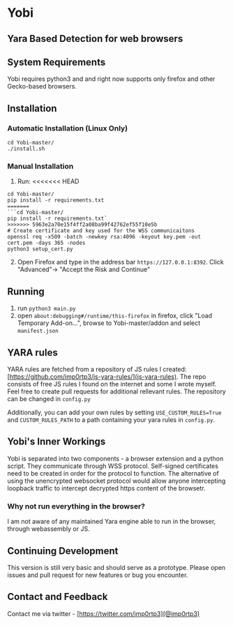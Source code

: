 # Yobi

## Yara Based Detection for web browsers

## System Requirements
Yobi requires python3 and and right now supports only firefox and other Gecko-based browsers.

## Installation

### Automatic Installation (Linux Only)

```
cd Yobi-master/
./install.sh
```

### Manual Installation

1. Run:
<<<<<<< HEAD
```
cd Yobi-master/
pip install -r requirements.txt
=======
```cd Yobi-master/
pip install -r requirements.txt`
>>>>>>> 5963e2a70e15f4ff2a08ba99f42762ef55f10e5b
# Create certificate and key used for the WSS communicaitons
openssl req -x509 -batch -newkey rsa:4096 -keyout key.pem -out cert.pem -days 365 -nodes 
python3 setup_cert.py
```
2. Open Firefox and type in the address bar `https://127.0.0.1:8392`. Click "Advanced"-> "Accept the Risk and Continue"

## Running
1. run `python3 main.py`
2. open `about:debugging#/runtime/this-firefox` in firefox, click "Load Temporary Add-on...", browse to Yobi-master/addon and select `manifest.json`


## YARA rules

YARA rules are fetched from a repository of JS rules I created: [https://github.com/imp0rtp3/js-yara-rules/](js-yara-rules). The repo consists of free JS rules I found on the internet and some I wrote myself. Feel free to create pull requests for additional rellevant rules. 
The repository can be changed in `config.py`

Additionally, you can add your own rules by setting `USE_CUSTOM_RULES=True` and `CUSTOM_RULES_PATH` to a path containing your yara rules in `config.py`.

## Yobi's Inner Workings
Yobi is separated into two components - a browser extension and a python script.
They communicate through WSS protocol. Self-signed certificates need to be created in order for the protocol to function. The alternative of using the unencrypted websocket protocol would allow anyone intercepting loopback traffic to intercept decrypted https content of the browsetr.

### Why not run everything in the browser?

I am not aware of any maintained Yara engine able to run in the browser, through webassembly or JS.

## Continuing Development
This version is still very basic and should serve as a prototype. Please open issues and pull request for new features or bug you encounter.

## Contact and Feedback

Contact me via twitter - [https://twitter.com/imp0rtp3](@imp0rtp3)
